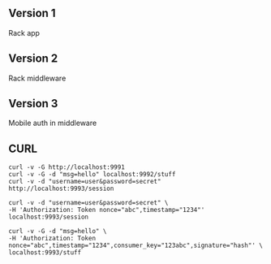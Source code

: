## Version 1

Rack app

## Version 2

Rack middleware

## Version 3

Mobile auth in middleware

## CURL

`curl -v -G http://localhost:9991`  
`curl -v -G -d "msg=hello" localhost:9992/stuff`  
`curl -v -d "username=user&password=secret" http://localhost:9993/session`  
```
curl -v -d "username=user&password=secret" \
-H 'Authorization: Token nonce="abc",timestamp="1234"' localhost:9993/session
```  
```
curl -v -G -d "msg=hello" \
-H 'Authorization: Token nonce="abc",timestamp="1234",consumer_key="123abc",signature="hash"' \
localhost:9993/stuff
```

